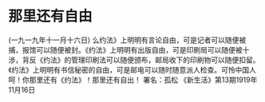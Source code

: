 # 那里还有自由
(一九一九年十一月十六日)
么约法》上明明有言论自由，可是记者可以随便被捕，报馆可以随便被封。《约法》上明明有出版自由，可是印刷局可以随便被十涉，背反《约法》的管理印刷法可以随便颁布，邮局收下的印刷物可以随便扣留。《约法》上明明有书信秘密的自由，可是邮电可以随时随意派人检查。可怜中国人呵！你那里还有《约法》！那里还有自出！
署名：孤松
《新生活》第13期1919年11月16日
